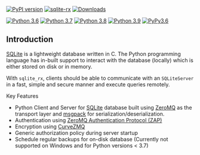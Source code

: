 [![PyPI version](https://badge.fury.io/py/sqlite-rx.svg)](https://pypi.python.org/pypi/sqlite-rx) [![sqlite-rx](https://github.com/aosingh/sqlite_rx/actions/workflows/sqlite_build.yaml/badge.svg)](https://github.com/aosingh/sqlite_rx/actions) [![Downloads](https://pepy.tech/badge/sqlite-rx)](https://pepy.tech/project/sqlite-rx)


[![Python 3.6](https://img.shields.io/badge/python-3.6-blue.svg)]((https://www.python.org/downloads/release/python-370/)) [![Python 3.7](https://img.shields.io/badge/python-3.7-blue.svg)](https://www.python.org/downloads/release/python-370/) [![Python 3.8](https://img.shields.io/badge/python-3.8-blue.svg)](https://www.python.org/downloads/release/python-380/)
[![Python 3.9](https://img.shields.io/badge/python-3.9-blue.svg)]((https://www.python.org/downloads/release/python-390/))
[![PyPy3.6](https://img.shields.io/badge/python-PyPy3.6-blue.svg)](https://www.pypy.org/index.html)

## Introduction

[SQLite](https://www.sqlite.org/index.html) is a lightweight database written in C. 
The Python programming language has in-built support to interact with the database (locally) which is either stored on disk or in memory.

With `sqlite_rx`, clients should be able to communicate with an `SQLiteServer` in a fast, simple and secure manner and execute queries remotely.

Key Features

- Python Client and Server for [SQLite](https://www.sqlite.org/index.html) database built using [ZeroMQ](http://zguide.zeromq.org/page:all) as the transport layer and [msgpack](https://msgpack.org/index.html) for serialization/deserialization.
- Authentication using [ZeroMQ Authentication Protocol (ZAP)](https://rfc.zeromq.org/spec:27/ZAP/)
- Encryption using [CurveZMQ](http://curvezmq.org/)
- Generic authorization policy during server startup
- Schedule regular backups for on-disk database (Currently not supported on Windows and for Python versions < 3.7)

